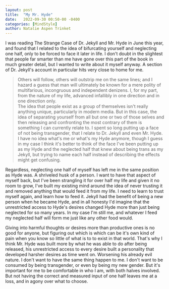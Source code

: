 ```yaml
---
layout: post
title:  "My Mr. Hyde"
date:   2022-09-30 00:50-00 -0400
categories: [MindStyle]
author: Natalie Aspen Trinket
---
```

I was reading The Strange Case of Dr. Jekyll and Mr. Hyde in June this year, and found that I related to the idea of bifurcating yourself and neglecting one half, only to be forced to face it later in life. I don't doubt in the slightest that people far smarter than me have gone over this part of the book in much greater detail, but I wanted to write about it myself anyway. A section of Dr. Jekyll's account in particular hits very close to home for me.  
> Others will follow, others will outstrip me on the same lines; and I hazard a guess that man will ultimately be known for a mere polity of multifarious, incongruous and independent denizens. I, for my part, from the nature of my life, advanced infallibly in one direction and in one direction only.  
The idea that people exist as a group of themselves isn't really anything unique, particularly in modern media. But in this case, the idea of separating yourself from all but one or two of those selves and then releasing and confronting the most contrary of them is something I can currently relate to. I spent so long putting up a face of not being transgender, that I relate to Dr. Jekyll and even Mr. Hyde. I have no idea what's me or what's my Hyde anymore, though I guess in my case I think it's better to think of the face I've been putting up as my Hyde and the neglected half that knew about being trans as my Jekyll, but trying to name each half instead of describing the effects might get confusing.  

Regardless, neglecting one half of myself has left me in the same position as Hyde was. A shriveled husk of a person. I want to have that aspect of myself back, but I've been strangling it for over half my life and given it no room to grow, I've built my existing mind around the idea of never trusting it and removed anything that would feed it from my life. I need to learn to trust myself again, and learn how to feed it. Jekyll had the benefit of being a new person when he became Hyde, and in all honesty I'd imagine that the unrestricted access to Hyde's desires changed Hyde more than just being neglected for so many years. In my case I'm still me, and whatever I feed my neglected half will form me just like any other food would.  

Giving into harmful thoughts or desires more than productive ones is no good for anyone, but figuring out which is which can be it's own kind of pain when you know so little of what is to to exist in that world. That's why I think Mr. Hyde was built more by what he was able to do after being released, his unrestricted access to every desire built a personality that developed harsher desires as time went on. Worsening his already evil nature. I don't want to have the same thing happen to me. I don't want to be consumed by being transgender, or even by being my new gender. But it's important for me to be comfortable in who  I am, with both halves involved. But not having the correct and measured input of one half leaves me at a loss, and in agony over what to choose. 